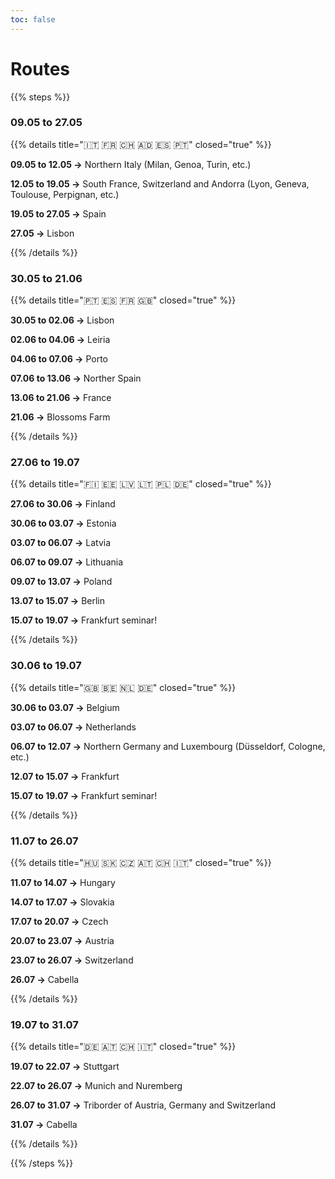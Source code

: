 ```yaml
---
toc: false
---
```


# Routes

{{% steps %}}

### 09.05 to 27.05
{{% details title="🇮🇹 🇫🇷 🇨🇭 🇦🇩 🇪🇸 🇵🇹" closed="true" %}}

**09.05 to 12.05 ->** Northern Italy (Milan, Genoa, Turin, etc.)

**12.05 to 19.05 ->** South France, Switzerland and Andorra (Lyon, Geneva, Toulouse, Perpignan, etc.)

**19.05 to 27.05 ->** Spain

**27.05 ->** Lisbon

{{% /details %}}

### 30.05 to 21.06

{{% details title="🇵🇹 🇪🇸 🇫🇷 🇬🇧" closed="true" %}}

**30.05 to 02.06 ->** Lisbon

**02.06 to 04.06 ->** Leiria

**04.06 to 07.06 ->** Porto

**07.06 to 13.06 ->** Norther Spain

**13.06 to 21.06 ->** France

**21.06 ->** Blossoms Farm

{{% /details %}}

### 27.06 to 19.07

{{% details title="🇫🇮 🇪🇪 🇱🇻 🇱🇹 🇵🇱 🇩🇪" closed="true" %}}

**27.06 to 30.06 ->** Finland

**30.06 to 03.07 ->** Estonia

**03.07 to 06.07 ->** Latvia

**06.07 to 09.07 ->** Lithuania

**09.07 to 13.07 ->** Poland

**13.07 to 15.07 ->** Berlin

**15.07 to 19.07 ->** Frankfurt seminar!

{{% /details %}}

### 30.06 to 19.07

{{% details title="🇬🇧 🇧🇪 🇳🇱 🇩🇪" closed="true" %}}

**30.06 to 03.07 ->** Belgium

**03.07 to 06.07 ->** Netherlands

**06.07 to 12.07 ->** Northern Germany and Luxembourg (Düsseldorf, Cologne, etc.)

**12.07 to 15.07 ->** Frankfurt

**15.07 to 19.07 ->** Frankfurt seminar!

{{% /details %}}

### 11.07 to 26.07

{{% details title="🇭🇺 🇸🇰 🇨🇿 🇦🇹 🇨🇭 🇮🇹" closed="true" %}}

**11.07 to 14.07 ->** Hungary

**14.07 to 17.07 ->** Slovakia

**17.07 to 20.07 ->** Czech

**20.07 to 23.07 ->** Austria

**23.07 to 26.07 ->** Switzerland

**26.07 ->** Cabella

{{% /details %}}

### 19.07 to 31.07

{{% details title="🇩🇪 🇦🇹 🇨🇭 🇮🇹" closed="true" %}}

**19.07 to 22.07 ->** Stuttgart

**22.07 to 26.07 ->** Munich and Nuremberg

**26.07 to 31.07 ->** Triborder of Austria, Germany and Switzerland

**31.07 ->** Cabella

{{% /details %}}

{{% /steps %}}
